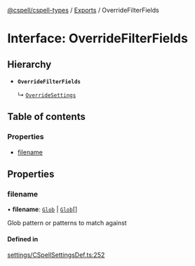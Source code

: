 [@cspell/cspell-types](../README.md) / [Exports](../modules.md) / OverrideFilterFields

# Interface: OverrideFilterFields

## Hierarchy

- **`OverrideFilterFields`**

  ↳ [`OverrideSettings`](OverrideSettings.md)

## Table of contents

### Properties

- [filename](OverrideFilterFields.md#filename)

## Properties

### filename

• **filename**: [`Glob`](../modules.md#glob) \| [`Glob`](../modules.md#glob)[]

Glob pattern or patterns to match against

#### Defined in

[settings/CSpellSettingsDef.ts:252](https://github.com/streetsidesoftware/cspell/blob/2bb6c82a/packages/cspell-types/src/settings/CSpellSettingsDef.ts#L252)
